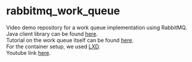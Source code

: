 # rabbitmq_work_queue
Video demo repository for a work queue implementation using RabbitMQ.  
Java client library can be found [here](https://www.rabbitmq.com/tutorials/tutorial-one-java.html).  
Tutorial on the work queue itself can be found [here](https://www.rabbitmq.com/tutorials/tutorial-two-java.html).  
For the container setup, we used [LXD](https://linuxcontainers.org/).  
Youtube link [here](https://www.youtube.com/watch?v=JOWDDlzVKmc).  
